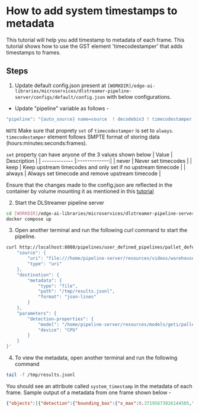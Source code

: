 # How to add system timestamps to metadata

This tutorial will help you add timestamp to metadata of each frame. This tutorial shows how to use the GST element 'timecodestamper' that adds timestamps to frames.

## Steps 
1. Update default config.json present at `[WORKDIR]/edge-ai-libraries/microservices/dlstreamer-pipeline-server/configs/default/config.json` with below configurations. 

* Update "pipeline" variable as follows -
```sh
"pipeline": "{auto_source} name=source  ! decodebin3 ! timecodestamper set=always ! videoconvert ! gvadetect name=detection model-instance-id=inst0 ! queue ! gvafpscounter ! gvametaconvert add-empty-results=true name=metaconvert ! gvametapublish name=destination ! appsink name=appsink",
```

`NOTE` Make sure that proprety `set` of `timecodestamper` is set to `always`. `timecodestamper` element follows SMPTE format of storing data (hours:minutes:seconds:frames). 

`set` property can have anyone of the 3 values shown below
| Value  | Description |
| ------------- |:-------------:|
| never | Never set timecodes |
| keep | Keep upstream timecodes and only set if no upstream timecode |
| always | Always set timecode and remove upstream timecode |

Ensure that the changes made to the config.json are reflected in the container by volume mounting it as mentioned in this [tutorial](../../../how-to-change-dlstreamer-pipeline.md#how-to-change-deep-learning-streamer-pipeline)

2. Start the DLStreamer pipeline server
```sh
cd [WORKDIR]/edge-ai-libraries/microservices/dlstreamer-pipeline-server/docker/    
docker compose up
```

3. Open another terminal and run the following curl command to start the pipeline. 
```sh
curl http://localhost:8080/pipelines/user_defined_pipelines/pallet_defect_detection -X POST -H 'Content-Type: application/json' -d '{
    "source": {
        "uri": "file:///home/pipeline-server/resources/videos/warehouse.avi",
        "type": "uri"
    },
    "destination": {
        "metadata": {
            "type": "file",
            "path": "/tmp/results.jsonl",
            "format": "json-lines"
        }
    },
    "parameters": {
        "detection-properties": {
            "model": "/home/pipeline-server/resources/models/geti/pallet_defect_detection/deployment/Detection/model/model.xml",
            "device": "CPU"
        }
    }
}'
```

4. To view the metadata, open another terminal and run the following command
```sh
tail -f /tmp/results.jsonl
```

You should see an attribute called `system_timestamp` in the metadata of each frame. Sample output of a metadata from one frame shown below - 
```json
{"objects":[{"detection":{"bounding_box":{"x_max":0.37195673026144505,"x_min":0.02789940871298313,"y_max":0.7120070457458496,"y_min":0.17735711733500162},"confidence":0.9217351078987122,"label":"box","label_id":0},"h":257,"region_id":2319,"roi_type":"box","w":220,"x":18,"y":85},{"detection":{"bounding_box":{"x_max":0.17977098003029823,"x_min":0.06219940260052681,"y_max":0.42195435365041095,"y_min":0.3419050375620524},"confidence":0.9094383120536804,"label":"shipping_label","label_id":1},"h":38,"region_id":2320,"roi_type":"shipping_label","w":75,"x":40,"y":164}],"resolution":{"height":480,"width":640},"system_timestamp":"2025-06-02T08:15:14.870:+0000","tags":{},"timestamp":7766666666}
```